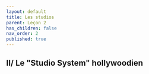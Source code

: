 ```yaml
---
layout: default
title: Les studios
parent: Leçon 2
has_children: false
nav_order: 2
published: true
---
```

## II/ Le "Studio System" hollywoodien